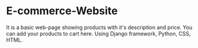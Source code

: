 # E-commerce-Website
It is a basic web-page showing products with it's description and price.
You can add your products to cart here.
Using Django framework, Python, CSS, HTML.

